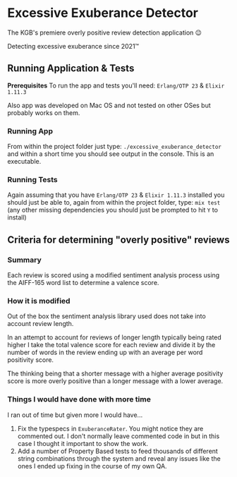 # Excessive Exuberance Detector
The KGB's premiere overly positive review detection application 😉

Detecting excessive exuberance since 2021™️

## Running Application & Tests
__Prerequisites__
To run the app and tests you'll need: `Erlang/OTP 23` & `Elixir 1.11.3`

Also app was developed on Mac OS and not tested on other OSes but probably works
on them.

### Running App
From within the project folder just type: `./excessive_exuberance_detector` and
within a short time you should see output in the console. This is an executable.

### Running Tests
Again assuming that you have `Erlang/OTP 23` & `Elixir 1.11.3` installed you should just
be able to, again from within the project folder, type: `mix test` (any other
missing dependencies you should just be prompted to hit `Y` to install)

## Criteria for determining "overly positive" reviews
### Summary
Each review is scored using a modified sentiment analysis process using the
AIFF-165 word list to determine a valence score.

### How it is modified
Out of the box the sentiment analysis library used does not take into account
review length.

In an attempt to account for reviews of longer length typically
being rated higher I take the total valence score for each review and divide it
by the number of words in the review ending up with an average per word
positivity score.

The thinking being that a shorter message with a higher
average positivity score is more overly positive than a longer message with a
lower average.

### Things I would have done with more time
I ran out of time but given more I would have...
1. Fix the typespecs in `ExuberanceRater`. You might notice they are commented
out. I don't normally leave commented code in but in this case I thought it
important to show the work.
1. Add a number of Property Based tests to feed thousands of different string
combinations through the system and reveal any issues like the ones I ended up
fixing in the course of my own QA.
